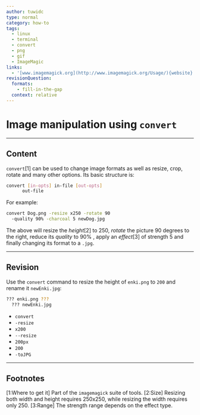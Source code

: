 ```yaml
---
author: tuwidc
type: normal
category: how-to
tags:
  - linux
  - terminal
  - convert
  - png
  - gif
  - ImageMagic
links:
  - '[www.imagemagick.org](http://www.imagemagick.org/Usage/){website}'
revisionQuestion:
  formats:
    - fill-in-the-gap
  context: relative
---
```


# Image manipulation using `convert`


---

## Content

`convert`[1] can be used to change image formats as well as resize, crop, rotate and many other options. Its basic structure is:

```bash
convert [in-opts] in-file [out-opts]
      out-file
```

For example:

```bash
convert Dog.png -resize x250 -rotate 90
  -quality 90% -charcoal 5 newDog.jpg
```

The above will resize the *height*[2] to 250, *rotate* the picture 90 degrees to the right, reduce its *quality* to 90% , apply an *effect*[3] of strength 5 and finally changing its format to a `.jpg`.


---

## Revision

Use the `convert` command to resize the height of `enki.png` to `200` and rename it `newEnki.jpg`:

```bash
??? enki.png ???
  ??? newEnki.jpg
```

- `convert`
- `-resize`
- `x200`
- `--resize`
- `200px`
- `200`
- `-toJPG`


---

## Footnotes

[1:Where to get it]
Part of the `imagemagick` suite of tools.
[2:Size]
Resizing both width and height requires 250x250, while resizing the width requires only 250.
[3:Range]
The strength range depends on the effect type.
